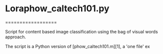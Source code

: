 # Loraphow_caltech101.py
==================

Script for content based image classification using the bag of visual words approach.

The script is a Python version of [phow_caltech101.m][1], a 'one file' ex